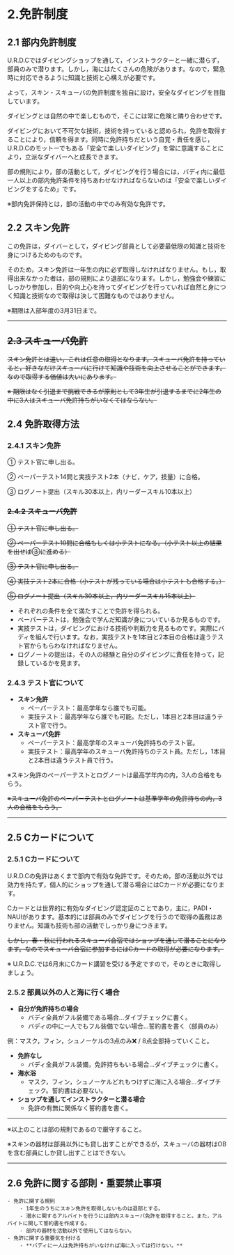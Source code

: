 # 2.免許制度

## **2.1 部内免許制度**

U.R.D.Cではダイビングショップを通して，インストラクターと一緒に潜らず，部員のみで潜ります。しかし，海にはたくさんの危険があります。なので，緊急時に対応できるように知識と技術と心構えが必要です。

よって，スキン・スキューバの免許制度を独自に設け，安全なダイビングを目指しています。

ダイビングとは自然の中で楽しむもので，そこには常に危険と隣り合わせです。

ダイビングにおいて不可欠な技術，技術を持っていると認められ，免許を取得することにより，信頼を得ます。同時に免許持ちだという自覚・責任を感じ，U.R.D.Cのモットーでもある「安全で楽しいダイビング」を常に意識することにより，立派なダイバーへと成長できます。

部の規則により，部の活動として，ダイビングを行う場合には，バディ内に最低一人以上の部内免許条件を持ちあわせなければならないのは「安全で楽しいダイビングをするため」です。

※部内免許保持とは，部の活動の中でのみ有効な免許です。

## **2.2 スキン免許**

この免許は，ダイバーとして，ダイビング部員として必要最低限の知識と技術を身につけるためのものです。

そのため，スキン免許は一年生の内に必ず取得しなければなりません。もし，取得出来なかった者は，部の規則により退部になります。しかし，勉強会や練習にしっかり参加し，目的や向上心を持ってダイビングを行っていれば自然と身につく知識と技術なので取得は決して困難なものではありません。

※期限は入部年度の3月31日まで。

---

## **~~2.3 スキューバ免許~~**

~~スキン免許とは違い，これは任意の取得となります。スキューバ免許を持っていると，好きなだけスキューバに行けて知識や技術を向上させることができます。なので取得する価値は大いにあります。~~

~~※ 期限はなく引退まで挑戦できるが原則として3年生が引退するまでに2年生の中に3人はスキューバ免許持ちがいなくてはならない。~~

## 2.4 免許取得方法

### 2.4.1 スキン免許

① テスト官に申し出る。

② ペーパーテスト14問と実技テスト2本（ナビ，ケア，技量）に合格。

③ ログノート提出（スキル30本以上，内リーダースキル10本以上）

### **~~2.4.2 スキューバ免許~~**

~~① テスト官に申し出る。~~

~~② ペーパーテスト10問に合格もしくは小テストになる。（小テスト以上の結果を出せば③に進める）~~

~~③ テスト官に申し出る。~~

~~④ 実技テスト2本に合格（小テストが残っている場合は小テストも合格する。）~~

~~⑤ ログノート提出（スキル30本以上，内リーダースキル15本以上）~~

- それぞれの条件を全て満たすことで免許を得られる。
- ペーパーテストは，勉強会で学んだ知識が身についているか見るものです。
- 実技テストは，ダイビングにおける技術や判断力を見るものです。実際にバディを組んで行います。なお，実技テストを1本目と2本目の合格は違うテスト官からもらわなければなりません。
- ログノートの提出は，その人の経験と自分のダイビングに責任を持って，記録しているかを見ます。

### **2.4.3 テスト官について**

- **スキン免許**
    - ペーパーテスト：最高学年なら誰でも可能。
    - 実技テスト：最高学年なら誰でも可能。ただし，1本目と2本目は違うテスト官で行う。
- **スキューバ免許**
    - ペーパーテスト：最高学年のスキューバ免許持ちのテスト官。
    - 実技テスト：最高学年のスキューバ免許持ちのテスト員。ただし，1本目と2本目は違うテスト員で行う。

※スキン免許のペーパーテストとログノートは最高学年内の内，3人の合格をもらう。

~~※スキューバ免許のペーパーテストとログノートは基準学年の免許持ちの内，3人の合格をもらう。~~

---

## 2.5 Cカードについて

### **2.5.1 Cカードについて**

U.R.D.Cの免許はあくまで部内で有効な免許です。そのため，部の活動以外では効力を持たず，個人的にショップを通して潜る場合にはCカードが必要になります。

Cカードとは世界的に有効なダイビング認定証のことであり，主に，PADI・NAUIがあります。基本的には部員のみでダイビングを行うので取得の義務はありません。知識も技術も部の活動でしっかり身につきます。

~~しかし，春・秋に行われるスキューバ合宿ではショップを通して潜ることになります。なのでスキューバ合宿に参加するにはCカードの取得が必要になります。~~

※ U.R.D.C.では6月末にCカード講習を受ける予定ですので，そのときに取得しましょう。

### **2.5.2 部員以外の人と海に行く場合**

- **自分が免許持ちの場合**
    - バディ全員がフル装備である場合…ダイブチェックに書く。
    - バディの中に一人でもフル装備でない場合…誓約書を書く（部員のみ）

例：マスク，フィン，シュノーケルの3点のみ❌ / 8点全部持っていくこと。

- **免許なし**
    - バディ全員がフル装備，免許持ちもいる場合…ダイブチェックに書く。
- **海水浴**
    - マスク，フィン，シュノーケルどれもつけずに海に入る場合…ダイブチェック。誓約書は必要ない。
- **ショップを通してインストラクターと潜る場合**
    - 免許の有無に関係なく誓約書を書く。

---

※以上のことは部の規則であるので厳守すること。

※スキンの器材は部員以外にも貸し出すことができるが，スキューバの器材はOBを含む部員にしか貸し出すことはできない。

---

## 2.6 免許に関する部則・重要禁止事項

```{warning}
- 免許に関する規則
    - 1年生のうちにスキン免許を取得しないものは退部とする。
    - 潜水に関するアルバイトを行うには部内スキューバ免許を取得すること。また，アルバイトに関して誓約書を作成する。
    - 部内の器材を活動以外で使用してはならない。
- 免許に関する重要気を付ける
    - **バディに一人は免許持ちがいなければ海に入っては行けない。**
```
